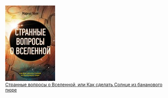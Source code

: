 ![](Странные%20вопросы%20о%20Вселенной,%20или%20Как%20сделать%20Солнце%20из%20бананового%20пюре.jpg)  
[Странные вопросы о Вселенной, или Как сделать Солнце из бананового пюре](Странные%20вопросы%20о%20Вселенной,%20или%20Как%20сделать%20Солнце%20из%20бананового%20пюре.md)
